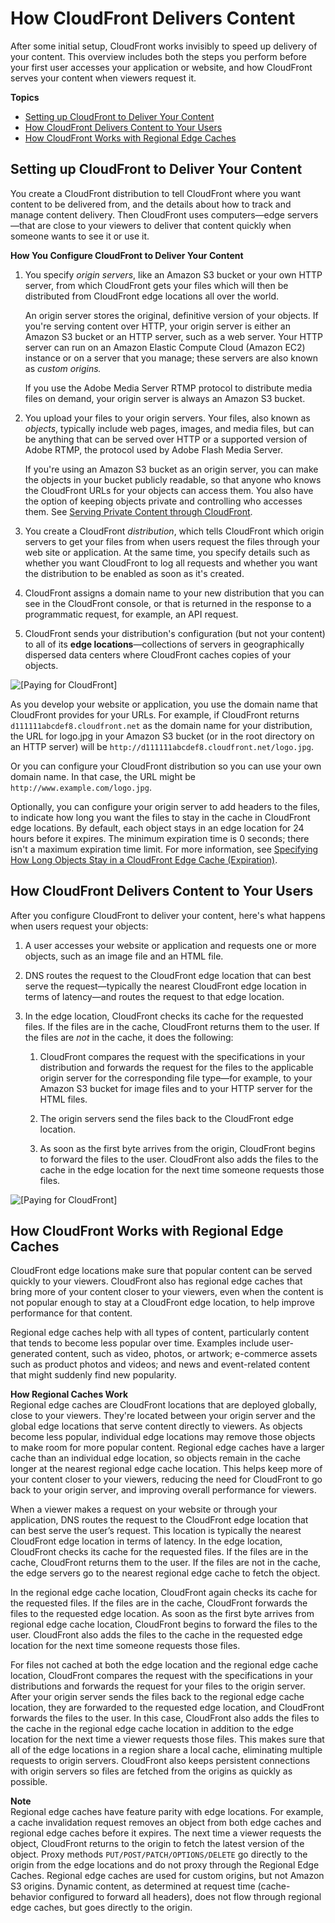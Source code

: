 # How CloudFront Delivers Content<a name="HowCloudFrontWorks"></a>

After some initial setup, CloudFront works invisibly to speed up delivery of your content\. This overview includes both the steps you perform before your first user accesses your application or website, and how CloudFront serves your content when viewers request it\. 

**Topics**
+ [Setting up CloudFront to Deliver Your Content](#HowCloudFrontWorksOverview)
+ [How CloudFront Delivers Content to Your Users](#HowCloudFrontWorksContentDelivery)
+ [How CloudFront Works with Regional Edge Caches](#CloudFrontRegionaledgecaches)

## Setting up CloudFront to Deliver Your Content<a name="HowCloudFrontWorksOverview"></a>

You create a CloudFront distribution to tell CloudFront where you want content to be delivered from, and the details about how to track and manage content delivery\. Then CloudFront uses computers—edge servers—that are close to your viewers to deliver that content quickly when someone wants to see it or use it\.<a name="HowCloudFrontWorksConfiguration"></a>

**How You Configure CloudFront to Deliver Your Content**

1. You specify *origin servers*, like an Amazon S3 bucket or your own HTTP server, from which CloudFront gets your files which will then be distributed from CloudFront edge locations all over the world\. 

   An origin server stores the original, definitive version of your objects\. If you're serving content over HTTP, your origin server is either an Amazon S3 bucket or an HTTP server, such as a web server\. Your HTTP server can run on an Amazon Elastic Compute Cloud \(Amazon EC2\) instance or on a server that you manage; these servers are also known as *custom origins\.*

   If you use the Adobe Media Server RTMP protocol to distribute media files on demand, your origin server is always an Amazon S3 bucket\.

1. You upload your files to your origin servers\. Your files, also known as *objects*, typically include web pages, images, and media files, but can be anything that can be served over HTTP or a supported version of Adobe RTMP, the protocol used by Adobe Flash Media Server\.

   If you're using an Amazon S3 bucket as an origin server, you can make the objects in your bucket publicly readable, so that anyone who knows the CloudFront URLs for your objects can access them\. You also have the option of keeping objects private and controlling who accesses them\. See [Serving Private Content through CloudFront](PrivateContent.md)\. 

1. You create a CloudFront *distribution*, which tells CloudFront which origin servers to get your files from when users request the files through your web site or application\. At the same time, you specify details such as whether you want CloudFront to log all requests and whether you want the distribution to be enabled as soon as it's created\.

1. CloudFront assigns a domain name to your new distribution that you can see in the CloudFront console, or that is returned in the response to a programmatic request, for example, an API request\.

1. CloudFront sends your distribution's configuration \(but not your content\) to all of its **edge locations**—collections of servers in geographically dispersed data centers where CloudFront caches copies of your objects\.

![\[Paying for CloudFront\]](http://docs.aws.amazon.com/AmazonCloudFront/latest/DeveloperGuide/images/how-you-configure-cf.png)

As you develop your website or application, you use the domain name that CloudFront provides for your URLs\. For example, if CloudFront returns `d111111abcdef8.cloudfront.net` as the domain name for your distribution, the URL for logo\.jpg in your Amazon S3 bucket \(or in the root directory on an HTTP server\) will be `http://d111111abcdef8.cloudfront.net/logo.jpg`\.

Or you can configure your CloudFront distribution so you can use your own domain name\. In that case, the URL might be `http://www.example.com/logo.jpg`\.

Optionally, you can configure your origin server to add headers to the files, to indicate how long you want the files to stay in the cache in CloudFront edge locations\. By default, each object stays in an edge location for 24 hours before it expires\. The minimum expiration time is 0 seconds; there isn't a maximum expiration time limit\. For more information, see [Specifying How Long Objects Stay in a CloudFront Edge Cache \(Expiration\)](Expiration.md)\.

## How CloudFront Delivers Content to Your Users<a name="HowCloudFrontWorksContentDelivery"></a>

After you configure CloudFront to deliver your content, here's what happens when users request your objects:

1. A user accesses your website or application and requests one or more objects, such as an image file and an HTML file\.

1. DNS routes the request to the CloudFront edge location that can best serve the request—typically the nearest CloudFront edge location in terms of latency—and routes the request to that edge location\. 

1. In the edge location, CloudFront checks its cache for the requested files\. If the files are in the cache, CloudFront returns them to the user\. If the files are *not* in the cache, it does the following:

   1. CloudFront compares the request with the specifications in your distribution and forwards the request for the files to the applicable origin server for the corresponding file type—for example, to your Amazon S3 bucket for image files and to your HTTP server for the HTML files\. 

   1. The origin servers send the files back to the CloudFront edge location\.

   1. As soon as the first byte arrives from the origin, CloudFront begins to forward the files to the user\. CloudFront also adds the files to the cache in the edge location for the next time someone requests those files\.

![\[Paying for CloudFront\]](http://docs.aws.amazon.com/AmazonCloudFront/latest/DeveloperGuide/images/how-cloudfront-delivers-content.png)

## How CloudFront Works with Regional Edge Caches<a name="CloudFrontRegionaledgecaches"></a>

CloudFront edge locations make sure that popular content can be served quickly to your viewers\. CloudFront also has regional edge caches that bring more of your content closer to your viewers, even when the content is not popular enough to stay at a CloudFront edge location, to help improve performance for that content\.

Regional edge caches help with all types of content, particularly content that tends to become less popular over time\. Examples include user\-generated content, such as video, photos, or artwork; e\-commerce assets such as product photos and videos; and news and event\-related content that might suddenly find new popularity\.

**How Regional Caches Work**  
Regional edge caches are CloudFront locations that are deployed globally, close to your viewers\. They're located between your origin server and the global edge locations that serve content directly to viewers\. As objects become less popular, individual edge locations may remove those objects to make room for more popular content\. Regional edge caches have a larger cache than an individual edge location, so objects remain in the cache longer at the nearest regional edge cache location\. This helps keep more of your content closer to your viewers, reducing the need for CloudFront to go back to your origin server, and improving overall performance for viewers\. 

When a viewer makes a request on your website or through your application, DNS routes the request to the CloudFront edge location that can best serve the user’s request\. This location is typically the nearest CloudFront edge location in terms of latency\. In the edge location, CloudFront checks its cache for the requested files\. If the files are in the cache, CloudFront returns them to the user\. If the files are not in the cache, the edge servers go to the nearest regional edge cache to fetch the object\. 

In the regional edge cache location, CloudFront again checks its cache for the requested files\. If the files are in the cache, CloudFront forwards the files to the requested edge location\. As soon as the first byte arrives from regional edge cache location, CloudFront begins to forward the files to the user\. CloudFront also adds the files to the cache in the requested edge location for the next time someone requests those files\. 

For files not cached at both the edge location and the regional edge cache location, CloudFront compares the request with the specifications in your distributions and forwards the request for your files to the origin server\. After your origin server sends the files back to the regional edge cache location, they are forwarded to the requested edge location, and CloudFront forwards the files to the user\. In this case, CloudFront also adds the files to the cache in the regional edge cache location in addition to the edge location for the next time a viewer requests those files\. This makes sure that all of the edge locations in a region share a local cache, eliminating multiple requests to origin servers\. CloudFront also keeps persistent connections with origin servers so files are fetched from the origins as quickly as possible\.

**Note**  
Regional edge caches have feature parity with edge locations\. For example, a cache invalidation request removes an object from both edge caches and regional edge caches before it expires\. The next time a viewer requests the object, CloudFront returns to the origin to fetch the latest version of the object\.
Proxy methods `PUT/POST/PATCH/OPTIONS/DELETE` go directly to the origin from the edge locations and do not proxy through the Regional Edge Caches\.
Regional edge caches are used for custom origins, but not Amazon S3 origins\.
Dynamic content, as determined at request time \(cache\-behavior configured to forward all headers\), does not flow through regional edge caches, but goes directly to the origin\.